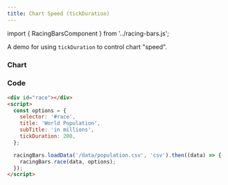 ```yaml
---
title: Chart Speed (tickDuration)
---
```


import { RacingBarsComponent } from '../racing-bars.js';

A demo for using `tickDuration` to control chart "speed".

<!--truncate-->

### Chart

<div className="gallery">
  <RacingBarsComponent
    elementId="gallery-tick-duration"
    dataUrl="/data/population.csv"
    dataType="csv"
    title="World Population"
    subTitle="in millions"
    tickDuration={200}
  />
</div>

### Code

```html {7}
<div id="race"></div>
<script>
  const options = {
    selector: '#race',
    title: 'World Population',
    subTitle: 'in millions',
    tickDuration: 200,
  };

  racingBars.loadData('/data/population.csv', 'csv').then((data) => {
    racingBars.race(data, options);
  });
</script>
```
